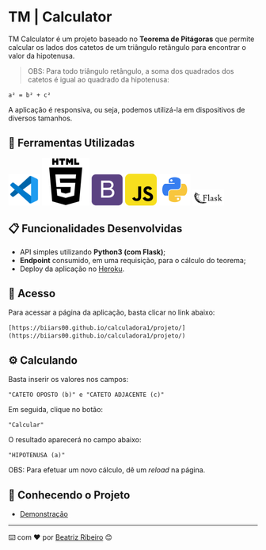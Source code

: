 # TM | Calculator

TM Calculator é um projeto baseado no **Teorema de Pitágoras** que permite calcular os lados dos catetos de um triângulo retângulo para encontrar o valor da hipotenusa. 

>OBS: Para todo triângulo retângulo, a soma dos quadrados dos catetos é igual ao quadrado da hipotenusa:

```
a² = b² + c²
```
A aplicação é responsiva, ou seja, podemos utilizá-la em dispositivos de diversos tamanhos.

## 🚀 Ferramentas Utilizadas

<img src="./src/file_type_vscode_icon_130084.png"> <img src="./src/social_html5_html_71.png"> <img src="./src/bootstrap_plain_logo_icon_146619.png"> <img src="./src/javascript_icon_130900.png"> <img src="./src/python_18894.png"> <img src="./src/pocoo_flask_logo_icon_168045.png">


## 📋 Funcionalidades Desenvolvidas

+ API simples utilizando **Python3 (com Flask)**;
+ **Endpoint** consumido, em uma requisição, para o cálculo do teorema;
+ Deploy da aplicação no [Heroku](https://devcenter.heroku.com/).


## 🔧 Acesso

Para acessar a página da aplicação, basta clicar no link abaixo:


```
[https://biiars00.github.io/calculadora1/projeto/](https://biiars00.github.io/calculadora1/projeto/)
```

## ⚙️ Calculando

Basta inserir os valores nos campos: 

```
"CATETO OPOSTO (b)" e "CATETO ADJACENTE (c)"
```

Em seguida, clique no botão:

```
"Calcular"
```

O resultado aparecerá no campo abaixo:

```
"HIPOTENUSA (a)"
```

OBS: Para efetuar um novo cálculo, dê um *reload* na página.

## 🚀 Conhecendo o Projeto

+ [Demonstração](https://www.awesomescreenshot.com/video/14215978?key=c6b9c8f3c42dc751a44503d9e39128c4)


---
⌨️ com ❤️ por [Beatriz Ribeiro](https://github.com/Biiars00) 😊
